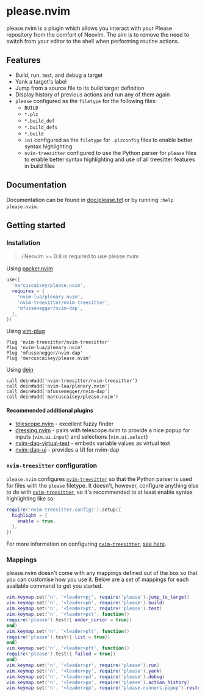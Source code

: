 # please.nvim
please.nvim is a plugin which allows you interact with your Please repository from the comfort of Neovim. The aim is to remove the need to switch from your editor to the shell when performing routine actions.

## Features
  * Build, run, test, and debug a target
  * Yank a target's label
  * Jump from a source file to its build target definition
  * Display history of previous actions and run any of them again
  * `please` configured as the `filetype` for the following files:
    * `BUILD`
    * `*.plz`
    * `*.build_def`
    * `*.build_defs`
    * `*.build`
    * `ini` configured as the `filetype` for `.plzconfig` files to enable better syntax highlighting
    * `nvim-treesitter` configured to use the Python parser for `please` files to enable better syntax highlighting and use of all treesitter features in build files

## Documentation
Documentation can be found in [doc/please.txt](doc/please.txt) or by running `:help please.nvim`.

## Getting started
### Installation
> :information_source: Neovim >= 0.8 is required to use please.nvim

Using [packer.nvim](https://github.com/wbthomason/packer.nvim)
```lua
use({
  'marcuscaisey/please.nvim',
  requires = {
    'nvim-lua/plenary.nvim',
    'nvim-treesitter/nvim-treesitter',
    'mfussenegger/nvim-dap',
  },
})
```

Using [vim-plug](https://github.com/junegunn/vim-plug)
```viml
Plug 'nvim-treesitter/nvim-treesitter'
Plug 'nvim-lua/plenary.nvim'
Plug 'mfussenegger/nvim-dap'
Plug 'marcuscaisey/please.nvim'
```

Using [dein](https://github.com/Shougo/dein.vim)
```viml
call dein#add('nvim-treesitter/nvim-treesitter')
call dein#add('nvim-lua/plenary.nvim')
call dein#add('mfussenegger/nvim-dap')
call dein#add('marcuscaisey/please.nvim')
```


#### Recommended additional plugins
- [telescope.nvim](https://github.com/nvim-telescope/telescope.nvim) - excellent fuzzy finder
- [dressing.nvim](https://github.com/stevearc/dressing.nvim) - pairs with telescope.nvim to
  provide a nice popup for inputs (`vim.ui.input`) and selections (`vim.ui.select`)
- [nvim-dap-virtual-text](https://github.com/theHamsta/nvim-dap-virtual-text) - embeds variable
  values as virtual text
- [nvim-dap-ui](https://github.com/rcarriga/nvim-dap-ui) - provides a UI for nvim-dap

### `nvim-treesitter` configuration
`please.nvim` configures [`nvim-treesitter`](https://github.com/nvim-treesitter/nvim-treesitter) so
that the Python parser is used for files with the `please` filetype. It doesn't, however, configure
anything else to do with [`nvim-treesitter`](https://github.com/nvim-treesitter/nvim-treesitter), so
it's recommended to at least enable syntax highlighting like so:
```lua
require('nvim-treesitter.configs').setup({
  highlight = {
    enable = true,
  },
})
```

For more information on configuring [`nvim-treesitter`](https://github.com/nvim-treesitter/nvim-treesitter),
[see here](https://github.com/nvim-treesitter/nvim-treesitter#available-modules).

### Mappings
please.nvim doesn't come with any mappings defined out of the box so that you
can customise how you use it. Below are a set of mappings for each available
command to get you started.

```lua
vim.keymap.set('n', '<leader>pj', require('please').jump_to_target)
vim.keymap.set('n', '<leader>pb', require('please').build)
vim.keymap.set('n', '<leader>pt', require('please').test)
vim.keymap.set('n', '<leader>pct', function()
require('please').test({ under_cursor = true})
end)
vim.keymap.set('n', '<leader>plt', function()
require('please').test({ list = true})
end)
vim.keymap.set('n', '<leader>pft', function()
require('please').test({ failed = true})
end)
vim.keymap.set('n', '<leader>pr', require('please').run)
vim.keymap.set('n', '<leader>py', require('please').yank)
vim.keymap.set('n', '<leader>pd', require('please').debug)
vim.keymap.set('n', '<leader>pa', require('please').action_history)
vim.keymap.set('n', '<leader>pp', require('please.runners.popup').restore)
```
